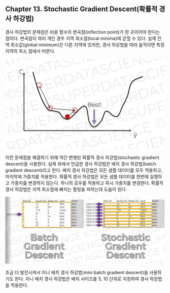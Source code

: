 
## Chapter 13. Stochastic Gradient Descent(확률적 경사 하강법)

경사 하강법의 문제점은 비용 함수의 변곡점(inflection point)가 한 곳이어야 한다는 점이다. 변곡점이 여러 개인 경우 지역 최소점(local minima)에 갇힐 수 있다. 실제 전역 최소값(global minimum)은 다른 지역에 있지만, 경사 하강법을 따라 움직이면 특정 지역의 최소 점에서 머문다.

<p align="center">
  <kbd>
    <img src="../images/chapter-13-01.png">
  </kbd>
</p>

이런 문제점을 해결하기 위해 약간 변행된 확률적 경사 하강법(stochastic gradient descent)을 사용한다. 실제 위에서 언급한 경사 하강법은 배치 경사 하강법(batch gradient descent)라고 한다. 배치 경사 하강법은 모든 샘플 데이터를 모두 적용하고, 마지막에 가중치를 적용한다. 확률적 경사 하강법은 모든 샘플 데이터를 한번에 실행하고 가중치를 변경하지 않는다. 하나의 로우를 적용하고 즉시 가중치를 변경한다. 확률적 경사 하강법은 지역 최소점에 빠지는 함정을 피하는데 도움이 된다.

<p align="center">
  <kbd>
    <img src="../images/chapter-13-02.png">
  </kbd>
</p>

조금 더 발전시켜서 미니 배치 경사 하강법(mini batch gradient descent)을 사용하기도 한다. 미니 배치 경사 하강법은 배치 사이즈를 5, 10 단위로 지정하여 경사 하강법을 적용한다.
